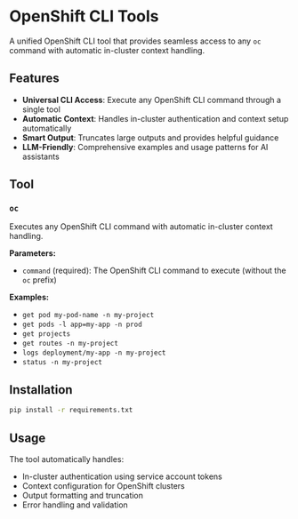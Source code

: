 # OpenShift CLI Tools

A unified OpenShift CLI tool that provides seamless access to any `oc` command with automatic in-cluster context handling.

## Features

- **Universal CLI Access**: Execute any OpenShift CLI command through a single tool
- **Automatic Context**: Handles in-cluster authentication and context setup automatically
- **Smart Output**: Truncates large outputs and provides helpful guidance
- **LLM-Friendly**: Comprehensive examples and usage patterns for AI assistants

## Tool

### `oc`

Executes any OpenShift CLI command with automatic in-cluster context handling.

**Parameters:**
- `command` (required): The OpenShift CLI command to execute (without the `oc` prefix)

**Examples:**
- `get pod my-pod-name -n my-project`
- `get pods -l app=my-app -n prod`
- `get projects`
- `get routes -n my-project`
- `logs deployment/my-app -n my-project`
- `status -n my-project`

## Installation

```bash
pip install -r requirements.txt
```

## Usage

The tool automatically handles:
- In-cluster authentication using service account tokens
- Context configuration for OpenShift clusters
- Output formatting and truncation
- Error handling and validation